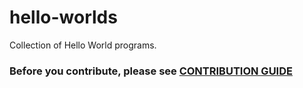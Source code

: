 # hello-worlds
Collection of Hello World programs.
### Before you contribute, please see [CONTRIBUTION GUIDE](https://github.com/knightking100/hello-worlds/blob/master/CONTRIBUTING.md#how-to-contribute)
